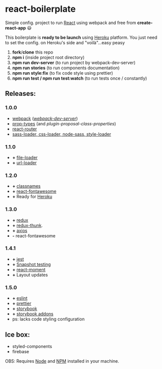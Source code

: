# react-boilerplate

Simple config. project to run [React](https://reactjs.org) using webpack and free from
**create-react-app** :smiley:

This boilerplate is **ready to be launch** using [Heroku](https://dashboard.heroku.com/apps)
platform. You just need to set the config. on Heroku's side and "voilà"...easy peasy

1. **fork**/**clone** this repo
2. **npm i** (inside project root directory)
3. **npm run dev-server** (to run project by webpack-dev-server)
4. **npm run stories** (to run components documentation)
5. **npm run style:fix** (to fix code style using prettier)
6. **npm run test / npm run test:watch** (to run tests once / constantly)

## Releases:

### 1.0.0

- [webpack](https://github.com/webpack/webpack)
  (_[webpack-dev-server](https://github.com/webpack/webpack-dev-server)_)
- [prop-types](https://github.com/facebook/prop-types) (and _plugin-proposal-class-properties_)
- [react-router](https://github.com/ReactTraining/react-router/tree/master/packages/react-router)
- [sass-loader, css-loader, node-sass, style-loader](https://github.com/webpack-contrib/sass-loader)

### 1.1.0

- **+** [file-loader](https://github.com/webpack-contrib/file-loader)
- **+** [url-loader](https://github.com/webpack-contrib/url-loader)

### 1.2.0

- **+** [classnames](https://github.com/JedWatson/classnames)
- **+** [react-fontawesome](https://github.com/FortAwesome/react-fontawesome)
- **+** Ready for [Heroku](https://dashboard.heroku.com/apps)

### 1.3.0

- **+** [redux](https://github.com/reduxjs/redux)
- **+** [redux-thunk](https://github.com/reduxjs/redux-thunk).
- **+** [axios](https://github.com/axios/axios)
- **-** react-fontawesome

### 1.4.1

- **+** [jest](https://github.com/facebook/jest)
- **+**
  [Snapshot testing](https://github.com/facebook/react/tree/master/packages/react-test-renderer)
- **+** [react-moment](https://github.com/headzoo/react-moment#readme)
- **+** Layout updates

### 1.5.0

- **+** [eslint](https://github.com/eslint/eslint)
- **+** [prettier](https://github.com/prettier/prettier)
- **+** [storybook](https://github.com/storybookjs/storybook)
- **+** [storybook addons](https://github.com/storybookjs/storybook/tree/master/addons/knobs)
- ps: lacks code styling configuration

## Ice box:

- styled-components
- firebase

OBS: Requires [Node](https://nodejs.org/en/) and [NPM](https://www.npmjs.com) installed in your
machine.
